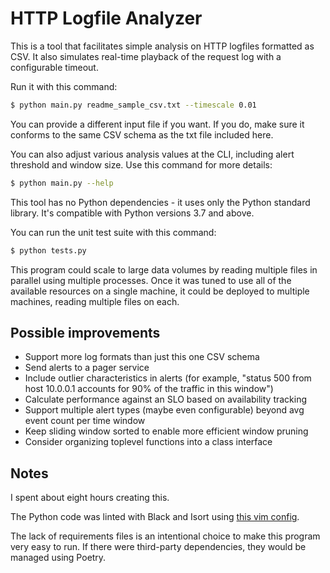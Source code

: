 HTTP Logfile Analyzer
=====================

This is a tool that facilitates simple analysis on HTTP logfiles formatted as CSV. It also simulates real-time playback of the request log with a configurable timeout.

Run it with this command:

```sh
$ python main.py readme_sample_csv.txt --timescale 0.01
```

You can provide a different input file if you want. If you do, make sure it conforms to the same CSV schema as the txt file included here.

You can also adjust various analysis values at the CLI, including alert threshold and window size. Use this command for more details:

```sh
$ python main.py --help
```

This tool has no Python dependencies - it uses only the Python standard library. It's compatible with Python versions 3.7 and above.

You can run the unit test suite with this command:

```sh
$ python tests.py
```

This program could scale to large data volumes by reading multiple files in parallel using multiple processes. Once it was tuned to use
all of the available resources on a single machine, it could be deployed to multiple machines, reading multiple files on each.

Possible improvements
---------------------

* Support more log formats than just this one CSV schema
* Send alerts to a pager service
* Include outlier characteristics in alerts (for example, "status 500 from host 10.0.0.1 accounts for 90% of the traffic in this window")
* Calculate performance against an SLO based on availability tracking
* Support multiple alert types (maybe even configurable) beyond avg event count per time window
* Keep sliding window sorted to enable more efficient window pruning
* Consider organizing toplevel functions into a class interface

Notes
-----

I spent about eight hours creating this.

The Python code was linted with Black and Isort using [this vim config](https://github.com/emmettbutler/emmettbutler/blob/master/ansible/roles/development/files/nvim/init.lua).

The lack of requirements files is an intentional choice to make this program very easy to run. If there were third-party dependencies, they would
be managed using Poetry.
